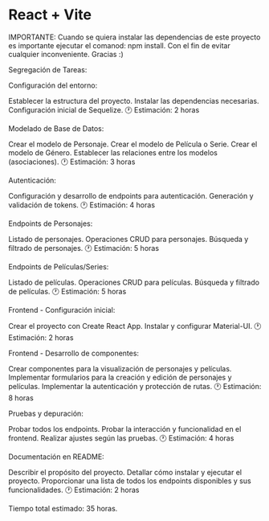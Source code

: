 # React + Vite

IMPORTANTE: Cuando se quiera instalar las dependencias de este proyecto es importante ejecutar el comanod: npm install.
Con el fin de evitar cualquier inconveniente. Gracias :)

Segregación de Tareas:

Configuración del entorno:

Establecer la estructura del proyecto.
Instalar las dependencias necesarias.
Configuración inicial de Sequelize.
🕐 Estimación: 2 horas

Modelado de Base de Datos:

Crear el modelo de Personaje.
Crear el modelo de Película o Serie.
Crear el modelo de Género.
Establecer las relaciones entre los modelos (asociaciones).
🕐 Estimación: 3 horas

Autenticación:

Configuración y desarrollo de endpoints para autenticación.
Generación y validación de tokens.
🕐 Estimación: 4 horas

Endpoints de Personajes:

Listado de personajes.
Operaciones CRUD para personajes.
Búsqueda y filtrado de personajes.
🕐 Estimación: 5 horas

Endpoints de Películas/Series:

Listado de películas.
Operaciones CRUD para películas.
Búsqueda y filtrado de películas.
🕐 Estimación: 5 horas

Frontend - Configuración inicial:

Crear el proyecto con Create React App.
Instalar y configurar Material-UI.
🕐 Estimación: 2 horas

Frontend - Desarrollo de componentes:

Crear componentes para la visualización de personajes y películas.
Implementar formularios para la creación y edición de personajes y películas.
Implementar la autenticación y protección de rutas.
🕐 Estimación: 8 horas

Pruebas y depuración:

Probar todos los endpoints.
Probar la interacción y funcionalidad en el frontend.
Realizar ajustes según las pruebas.
🕐 Estimación: 4 horas

Documentación en README:

Describir el propósito del proyecto.
Detallar cómo instalar y ejecutar el proyecto.
Proporcionar una lista de todos los endpoints disponibles y sus funcionalidades.
🕐 Estimación: 2 horas

Tiempo total estimado: 35 horas.